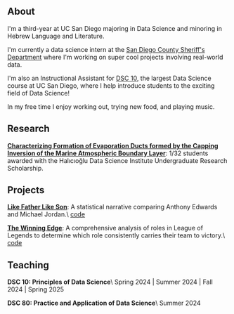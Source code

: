 ---
---

## About

I'm a third-year at UC San Diego majoring in Data Science and minoring in Hebrew Language and Literature.

I'm currently a data science intern at the [San Diego County Sheriff's Department](https://www.sdsheriff.gov/) where I'm working on super cool projects involving real-world data. 

I'm also an Instructional Assistant for [DSC 10](https://dsc10.com/), the largest Data Science course at UC San Diego, where I help introduce students to the exciting field of Data Science!

In my free time I enjoy working out, trying new food, and playing music.

## Research

__[Characterizing Formation of Evaporation Ducts formed by the Capping Inversion of the Marine Atmospheric Boundary Layer](https://datascience.ucsd.edu/32-undergraduate-scholarships/)__: 1/32 students awarded with the Halıcıoğlu Data Science Institute Undergraduate Research Scholarship.

## Projects

__[Like Father Like Son](https://jhyunbinyi.github.io/antmj/)__: A statistical narrative comparing Anthony Edwards and Michael Jordan.\\
[code](https://github.com/jhyunbinyi/antmj)

__[The Winning Edge](https://jasxnhuynh.github.io/LoL-lane-analysis/)__: A comprehensive analysis of roles in League of Legends to determine which role consistently carries their team to victory.\\
[code](https://github.com/jasxnhuynh/LoL-lane-analysis)

## Teaching

__DSC 10: Principles of Data Science__\\
Spring 2024 | Summer 2024 | Fall 2024 | Spring 2025

__DSC 80: Practice and Application of Data Science__\\
Summer 2024